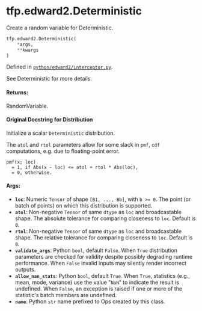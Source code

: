 <div itemscope itemtype="http://developers.google.com/ReferenceObject">
<meta itemprop="name" content="tfp.edward2.Deterministic" />
<meta itemprop="path" content="Stable" />
</div>

# tfp.edward2.Deterministic

Create a random variable for Deterministic.

``` python
tfp.edward2.Deterministic(
    *args,
    **kwargs
)
```



Defined in [`python/edward2/interceptor.py`](https://github.com/tensorflow/probability/tree/master/tensorflow_probability/python/edward2/interceptor.py).

<!-- Placeholder for "Used in" -->

See Deterministic for more details.

#### Returns:

RandomVariable.


#### Original Docstring for Distribution

Initialize a scalar `Deterministic` distribution.

The `atol` and `rtol` parameters allow for some slack in `pmf`, `cdf`
computations, e.g. due to floating-point error.

```
pmf(x; loc)
  = 1, if Abs(x - loc) <= atol + rtol * Abs(loc),
  = 0, otherwise.
```

#### Args:


* <b>`loc`</b>: Numeric `Tensor` of shape `[B1, ..., Bb]`, with `b >= 0`.
  The point (or batch of points) on which this distribution is supported.
* <b>`atol`</b>:  Non-negative `Tensor` of same `dtype` as `loc` and broadcastable
  shape.  The absolute tolerance for comparing closeness to `loc`.
  Default is `0`.
* <b>`rtol`</b>:  Non-negative `Tensor` of same `dtype` as `loc` and broadcastable
  shape.  The relative tolerance for comparing closeness to `loc`.
  Default is `0`.
* <b>`validate_args`</b>: Python `bool`, default `False`. When `True` distribution
  parameters are checked for validity despite possibly degrading runtime
  performance. When `False` invalid inputs may silently render incorrect
  outputs.
* <b>`allow_nan_stats`</b>: Python `bool`, default `True`. When `True`, statistics
  (e.g., mean, mode, variance) use the value "`NaN`" to indicate the
  result is undefined. When `False`, an exception is raised if one or
  more of the statistic's batch members are undefined.
* <b>`name`</b>: Python `str` name prefixed to Ops created by this class.